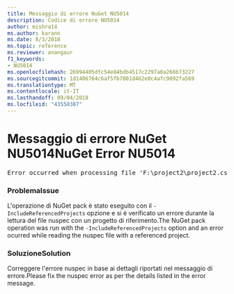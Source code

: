 ```yaml
---
title: Messaggio di errore NuGet NU5014
description: Codice di errore NU5014
author: mishra14
ms.author: karann
ms.date: 8/3/2018
ms.topic: reference
ms.reviewer: anangaur
f1_keywords:
- NU5014
ms.openlocfilehash: 26994405dfc54e84bdb4517c2297a0a266b73227
ms.sourcegitcommit: 1d1406764c6af5fb7801d462e0c4afc9092fa569
ms.translationtype: MT
ms.contentlocale: it-IT
ms.lasthandoff: 09/04/2018
ms.locfileid: "43550387"
---
```

# <a name="nuget-error-nu5014"></a><span data-ttu-id="25ef0-103">Messaggio di errore NuGet NU5014</span><span class="sxs-lookup"><span data-stu-id="25ef0-103">NuGet Error NU5014</span></span>
<pre>Error occurred when processing file 'F:\project2\project2.csproj': The 'id' start tag on line 4 position 10 does not match the end tag of 'ids'. Line 4, position 20.</pre>

### <a name="issue"></a><span data-ttu-id="25ef0-104">Problema</span><span class="sxs-lookup"><span data-stu-id="25ef0-104">Issue</span></span>

<span data-ttu-id="25ef0-105">L'operazione di NuGet pack è stato eseguito con il `-IncludeReferencedProjects` opzione e si è verificato un errore durante la lettura del file nuspec con un progetto di riferimento.</span><span class="sxs-lookup"><span data-stu-id="25ef0-105">The NuGet pack operation was run with the `-IncludeReferencedProjects` option and an error ocurred while reading the nuspec file with a referenced project.</span></span>


### <a name="solution"></a><span data-ttu-id="25ef0-106">Soluzione</span><span class="sxs-lookup"><span data-stu-id="25ef0-106">Solution</span></span>

<span data-ttu-id="25ef0-107">Correggere l'errore nuspec in base ai dettagli riportati nel messaggio di errore.</span><span class="sxs-lookup"><span data-stu-id="25ef0-107">Please fix the nuspec error as per the details listed in the error message.</span></span>

